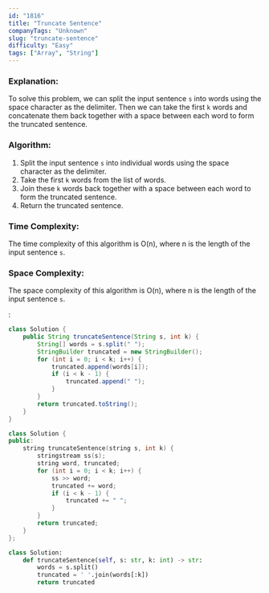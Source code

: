 ```yaml
---
id: "1816"
title: "Truncate Sentence"
companyTags: "Unknown"
slug: "truncate-sentence"
difficulty: "Easy"
tags: ["Array", "String"]
---
```


### Explanation:
To solve this problem, we can split the input sentence `s` into words using the space character as the delimiter. Then we can take the first `k` words and concatenate them back together with a space between each word to form the truncated sentence.

### Algorithm:
1. Split the input sentence `s` into individual words using the space character as the delimiter.
2. Take the first `k` words from the list of words.
3. Join these `k` words back together with a space between each word to form the truncated sentence.
4. Return the truncated sentence.

### Time Complexity:
The time complexity of this algorithm is O(n), where n is the length of the input sentence `s`.

### Space Complexity:
The space complexity of this algorithm is O(n), where n is the length of the input sentence `s`.

:

```java
class Solution {
    public String truncateSentence(String s, int k) {
        String[] words = s.split(" ");
        StringBuilder truncated = new StringBuilder();
        for (int i = 0; i < k; i++) {
            truncated.append(words[i]);
            if (i < k - 1) {
                truncated.append(" ");
            }
        }
        return truncated.toString();
    }
}
```

```cpp
class Solution {
public:
    string truncateSentence(string s, int k) {
        stringstream ss(s);
        string word, truncated;
        for (int i = 0; i < k; i++) {
            ss >> word;
            truncated += word;
            if (i < k - 1) {
                truncated += " ";
            }
        }
        return truncated;
    }
};
```

```python
class Solution:
    def truncateSentence(self, s: str, k: int) -> str:
        words = s.split()
        truncated = ' '.join(words[:k])
        return truncated
```